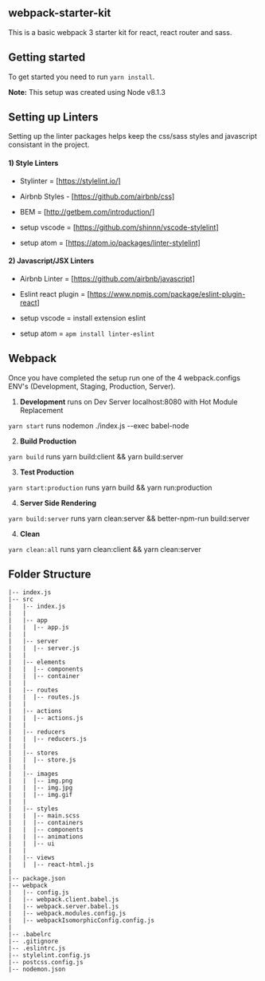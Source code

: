 ## webpack-starter-kit

This is a basic webpack 3 starter kit for react, react router and sass.


## Getting started

To get started you need to run `yarn install`.

**Note:**  This setup was created using Node v8.1.3


## Setting up Linters

Setting up the linter packages helps keep the css/sass styles and javascript consistant in the project.


#### 1) Style Linters

  - Stylinter = [https://stylelint.io/]

  - Airbnb Styles - [https://github.com/airbnb/css]

  - BEM = [http://getbem.com/introduction/]

  - setup vscode = [https://github.com/shinnn/vscode-stylelint]

  - setup atom = [https://atom.io/packages/linter-stylelint]



#### 2) Javascript/JSX Linters

  - Airbnb Linter = [https://github.com/airbnb/javascript]

  - Eslint react plugin  = [https://www.npmjs.com/package/eslint-plugin-react]

  - setup vscode = install extension eslint

  - setup atom = `apm install linter-eslint`



## Webpack

Once you have completed the setup run one of the 4 webpack.configs ENV's (Development, Staging, Production, Server).


1) **Development** runs on Dev Server localhost:8080 with Hot Module Replacement

  `yarn start` runs nodemon ./index.js --exec babel-node


2) **Build Production**

  `yarn build` runs yarn build:client && yarn build:server

3) **Test Production**

  `yarn start:production` runs yarn build && yarn run:production


4) **Server Side Rendering**

  `yarn build:server` runs yarn clean:server && better-npm-run build:server

4) **Clean**

  `yarn clean:all` runs yarn clean:client && yarn clean:server



## Folder Structure

    |-- index.js
    |-- src
    |   |-- index.js
    |   |
    |   |-- app
    |   |  |-- app.js
    |   |
    |   |-- server
    |   |  |-- server.js
    |   |
    |   |-- elements
    |   |  |-- components
    |   |  |-- container
    |   |
    |   |-- routes
    |   |  |-- routes.js
    |   |
    |   |-- actions
    |   |  |-- actions.js
    |   |
    |   |-- reducers
    |   |  |-- reducers.js
    |   |
    |   |-- stores
    |   |  |-- store.js
    |   |
    |   |-- images
    |   |  |-- img.png
    |   |  |-- img.jpg
    |   |  |-- img.gif
    |   |
    |   |-- styles
    |   |  |-- main.scss
    |   |  |-- containers
    |   |  |-- components
    |   |  |-- animations
    |   |  |-- ui
    |   |
    |   |-- views
    |   |  |-- react-html.js
    |   
    |-- package.json
    |-- webpack
    |   |-- config.js
    |   |-- webpack.client.babel.js
    |   |-- webpack.server.babel.js
    |   |-- webpack.modules.config.js
    |   |-- webpackIsomorphicConfig.config.js
    |   
    |-- .babelrc
    |-- .gitignore
    |-- .eslintrc.js
    |-- stylelint.config.js
    |-- postcss.config.js
    |-- nodemon.json

